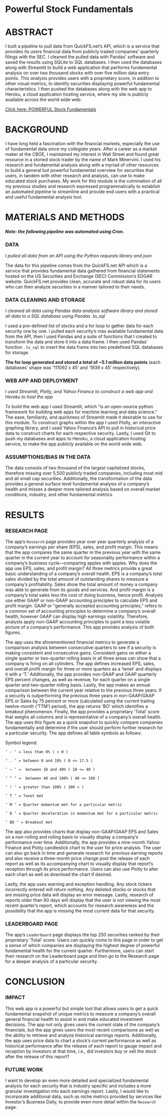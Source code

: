
# <b>Powerful</b> Stock Fundamentals

# ABSTRACT

I built a pipeline to pull data from QuickFS.net’s API, which is a service that provides its users financial data from publicly traded companies’ quarterly filings with the SEC. I cleaned the pulled data with Pandas’ software and saved the results using SQLite to SQL databases. I then used the databases along with Streamlit to build a web application that performs fundamental analysis on over two thousand stocks with over five million data entry points. This analysis provides users with a proprietary score, in addition to other visual metrics, to identify securities displaying powerful fundamental characteristics. I then pushed the databases along with the web app to Heroku, a cloud application hosting service, where my site is publicly available across the world wide web: 

[Click here: POWERFUL Stock Fundamentals](https://frozen-escarpment-19997.herokuapp.com/)

# BACKGROUND

I have long held a fascination with the financial markets, especially the use of fundamental data since my collegiate years. After a career as a market maker at the CBOE, I maintained my interest in Wall Street and found great resource in a storied stock trader by the name of Mark Minervini. I used his research and fundamental analysis along with a myriad of other resources to build a general but powerful fundamental overview for securities that users, in tandem with other research and analysis, can use to make educated stock purchases. My work for this module is the culmination of all my previous studies and research expressed programmatically to establish an automated pipeline to streamline and provide end users with a practical and useful fundamental analysis tool.

# MATERIALS AND METHODS 

##### ***Note***: *the following pipeline was automated using Cron.*

### DATA

*I pulled all data from an API using the Python requests library and json*

The data for this pipeline comes from the QuickFS.net API which is a service that provides fundamental data gathered from financial statements hosted on the US Securities and Exchange (SEC) Commission’s EDGAR website. QuickFS.net provides clean, accurate and robust data for its users who can then analyze securities in a manner tailored to their needs. 

### DATA CLEANING AND STORAGE

*I cleaned all data using Pandas data analysis software library and stored all data to a SQL database using Pandas .to_sql*

I used a pre-defined list of stocks and a for loop to gather data for each security one by one. I pulled each security’s max available fundamental data from the API, then I used Pandas and a suite of functions that I created to transform the data and store it into a data frame. I then used Pandas’ function `.to_sql` to insert the data frame into two predefined SQL databases for storage. 

**The for loop generated and stored a total of ~5.1 million data points** (each databases’ shape was ‘111092 x 45’ and ‘1939 x 45’ respectively).

### WEB APP AND DEPLOYMENT

*I used Streamlit, Plotly, and Yahoo Finance to construct a web app and Heroku to host the app*

To build the web app I used Streamlit, which “is an open-source python framework for building web apps for machine learning and data science.” The ease, familiarity, and quickness of Streamlit made it desirable to use for this module. To construct graphs within the app I used Plotly, an interactive graphing library, and I used Yahoo Finance’s API to pull in historical price data to construct charts for each respective security. Lastly, I used Git to push my databases and apps to Heroku, a cloud application hosting service, to make the app publicly available on the world wide web.

### ASSUMPTIONS/BIAS IN THE DATA

The data consists of two thousand of the largest capitalized stocks, therefore missing over 5,500 publicly traded companies, including most mid and all small cap securities. Additionally, the transformation of the data provides a general surface level fundamental analysis of a company’s health and misses a deeper more tailored analysis based on overall market conditions, industry, and other fundamental metrics. 

# RESULTS

### RESEARCH PAGE

The app’s `Research` page provides year over year quarterly analysis of a company’s earnings per share (EPS), sales, and profit margin. This means that the app compares the same quarter in the previous year with the same quarter in the current year to account for seasonality performance within a company’s business cycle—comparing apples with apples. Why does the app use EPS, sales, and profit margin? All three metrics provide a great basic understanding of a company’s overall health. EPS is a company’s total sales divided by the total amount of outstanding shares to measure a company’s profitability. Sales show the total amount of money a company was able to generate from its goods and services. And profit margin is a company’s total sales less the cost of doing business, hence profit. Analysts use either GAAP or non-GAAP accounting principles to calculate EPS and profit margin. GAAP or "generally accepted accounting principles," refers to a common set of accounting principles to determine a company’s overall health, however GAAP can display high earnings volatility. Therefore, analysts apply non-GAAP accounting principles to paint a less volatile picture of a company’s performance. This app provides analysis of both figures. 

The app uses the aforementioned financial metrics to generate a comparison analysis between consecutive quarters to see if a security is making consistent and consecutive gains. Consistent gains on either a single quarter or two-quarter rolling basis in all three areas can show that a company is firing on all cylinders. The app defines increased EPS, sales, and overall profit margin for three or more quarters as a ‘tenet’ and displays it with a ‘T.’ Additionally, the app provides non-GAAP and GAAP quarterly EPS percent changes, as well as revenue, for each quarter on a single quarter and two-quarter rolling basis. Lastly, the app makes an annual comparison between the current year relative to the previous three years. If a security is outperforming the previous three years in non-GAAP/GAAP EPS or Sales by 75 percent or more (calculated using the current trailing twelve-month (‘TTM’) period), the app returns ‘BO’ which identifies a breakout phenomenon. Finally, the app provides a proprietary ‘Total’ score that weighs all columns and is representative of a company’s overall health. The app uses this figure as a quick snapshot to quickly compare companies fundamentally and determine if the user should perform further research for a particular security. The app defines all table symbols as follows:

Symbol legend:

    ‘ - ‘ = less than 0% ( < 0 )

    ‘ . ‘ = between 0 and 18% ( 0 <= 17.5 )

    ‘ ~ ‘ =  between 18 and 40% ( 18 <= 40 )

    ‘ ^ ‘ =  between 40 and 100% ( 40 <= 100 )

    ‘ ! ‘ = greater than 100% ( 100 < )

    ‘ T ‘ = Tenet met

    ‘ M ‘ = Quarter momentum met for a particular metric

    ‘ D ‘ = Quarter deceleration in momentum met for a particular metric

    ‘ BO ‘ = Breakout met

The app also provides charts that display non-GAAP/GAAP EPS and Sales on a non-rolling and rolling basis to visually display a company’s performance over time. Additionally, the app provides a nine-month Yahoo Finance and Plotly candlestick chart to the user for price analysis. The user can also go back in time and generate research for previous earning reports and also receive a three-month price change post the release of each report as well as its accompanying chart to visually display that report’s reception through its price performance. Users can also use Plotly to alter each chart as well as download the chart if desired. 

Lastly, the app uses warning and exception handling. Any stock tickers incorrectly entered will return nothing. Any delisted stocks or stocks that are missing price data will display an error message. Lastly, research of reports older than 90 days will display that the user is not viewing the most recent quarter’s report, which accounts for research awareness and the possibility that the app is missing the most current data for that security. 

### LEADERBOARD PAGE

The app’s `Leaderboard` page displays the top 250 securities ranked by their proprietary ‘Total’ score. Users can quickly come to this page in order to get a sense of which companies are displaying the highest degree of powerful fundamental health for the current quarter. Furthermore, users can start their research on the Leaderboard page and then go to the Research page for a deeper analysis of a particular security. 

# CONCLUSION

### IMPACT

This web app is a powerful but simple tool that allows users to get a quick fundamental snapshot of unique metrics to measure a company’s overall general financial health to assist in and make educated investment decisions. The app not only gives users the current state of the company’s financials, but the app gives users the most recent comparisons as well as the ability to retrieve and analyze historical earnings reports. Additionally, the app uses price data to chart a stock’s current performance as well as historical performance after the release of each report to gauge impact and reception by investors at that time, i.e., did investors buy or sell the stock after the release of this report?

### FUTURE WORK

I want to develop an even more detailed and specialized fundamental analysis for each security that is industry specific and includes a more granular investigation into each earnings report. Lastly, I would like to incorporate additional data, such as niche metrics provided by services like Investor’s Business Daily, to provide even more detail within the `Research` page. 




